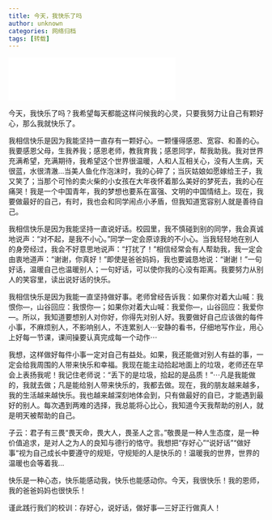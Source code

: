 ```yaml
---
title: 今天，我快乐了吗
author: unknown
categories: 网络归档
tags: [转载]
---
```


<iframe frameborder="no" border="0" marginwidth="0" marginheight="0" width=330 height=86 src="//music.163.com/outchain/player?type=2&id=33190754&auto=0&height=66"></iframe>

今天，我快乐了吗？我希望每天都能这样问候我的心灵，只要我努力让自己有颗好心，那么我就快乐了。

我相信快乐是因为我能坚持一直存有一颗好心。一颗懂得感恩、宽容、和善的心。我要感恩父母，生我养我；感恩老师，教我育我；感恩同学，帮我助我。我对世界充满希望，充满期待，我希望这个世界很温暖，人和人互相关心，没有人生病，天很蓝，水很清澈…当美人鱼化作泡沫时，我的心碎了；当灰姑娘如愿嫁给王子，我又笑了；当那个可怜的卖火柴的小女孩在大年夜怀着那么美好的梦死去，我的心在痛哭！我是一个中国青年，我的梦想也要系在富强、文明的中国情结上。现在，我要做最好的自己，有时，我也会和同学闹点小矛盾，但我知道宽容别人就是善待自己。

我相信快乐是因为我能坚持一直说好话。校园里，我不慎碰到别的同学，我会真诚地说声：“对不起，是我不小心。”同学一定会原谅我的不小心。当我轻轻地在别人的身旁经过，我会不好意思地说声：“打扰了！”相信经常会有人帮助我，我一定会由衷地道声：“谢谢，你真好！”即使是爸爸妈妈，我也要诚恳地说：“谢谢！”一句好话，温暖自己也温暖别人；一句好话，可以使你我的心没有距离。我要努力从别人的笑容里，读出说好话的快乐。

我相信快乐是因为我能一直坚持做好事。老师曾经告诉我：如果你对着大山喊：我恨你—，山谷回应：我恨你—；如果你对着大山喊：我爱你—，山谷回应：我爱你—。所以，我知道要想别人对你好，你得先对别人好。我要做好自己应该做的每件小事，不麻烦别人，不影响别人，不连累别人⋯安静的看书，仔细地写作业，用心上好每一节课，课间操要认真完成每一个动作⋯

我想，这样做好每件小事一定对自己有益处。如果，我还能做对别人有益的事，一定会给我周围的人带来快乐和幸福。我现在能主动拾起地面上的垃圾，老师还在早会上表扬我呢！我记住老师说：“丢下的是垃圾，拾起的是品质！”⋯凡是我能做的，我就去做；凡是能给别人带来快乐的，我都去做。现在，我的朋友越来越多，我的生活越来越快乐。我也越来越深刻地体会到，只有做最好的自已，才能遇到最好的别人。每次遇到两难的选择，我总能将心比心，我知道今天我帮助的别人，就是明天被帮助的自己。

子云：君子有三畏“畏天命，畏大人，畏圣人之言。”敬畏是一种人生态度，是一种价值追求，是对人之为人的良知与德行的恪守。我想把“存好心”“说好话”“做好事“视为自己成长中要遵守的规矩，守规矩的人是快乐的！温暖我的世界，世界的温暖也会等着我…

快乐是一种心态，快乐能感动我，快乐也能感动你。今天，我很快乐！我的恩师，我的爸爸妈妈也很快乐！

谨此践行我们的校训：存好心，说好话，做好事—三好正行做真人！